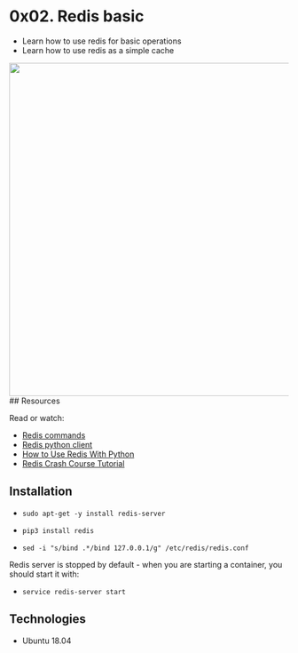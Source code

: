 # 0x02. Redis basic
* Learn how to use redis for basic operations
* Learn how to use redis as a simple cache
<img src="https://files.realpython.com/media/A-Guide-to-Redis--Python_Watermarked.fadbf320f71f.jpg" width="600px"/>
## Resources

Read or watch:

* [Redis commands](https://redis.io/commands/)
* [Redis python client](https://redis-py.readthedocs.io/en/stable/)
* [How to Use Redis With Python](https://realpython.com/python-redis/)
* [Redis Crash Course Tutorial](https://www.youtube.com/watch?v=Hbt56gFj998)
## Installation
* `sudo apt-get -y install redis-server`

* `pip3 install redis`

* `sed -i "s/bind .*/bind 127.0.0.1/g" /etc/redis/redis.conf`

Redis server is stopped by default - when you are starting a container, you should start it with:

* `service redis-server start`

## Technologies
* Ubuntu 18.04

